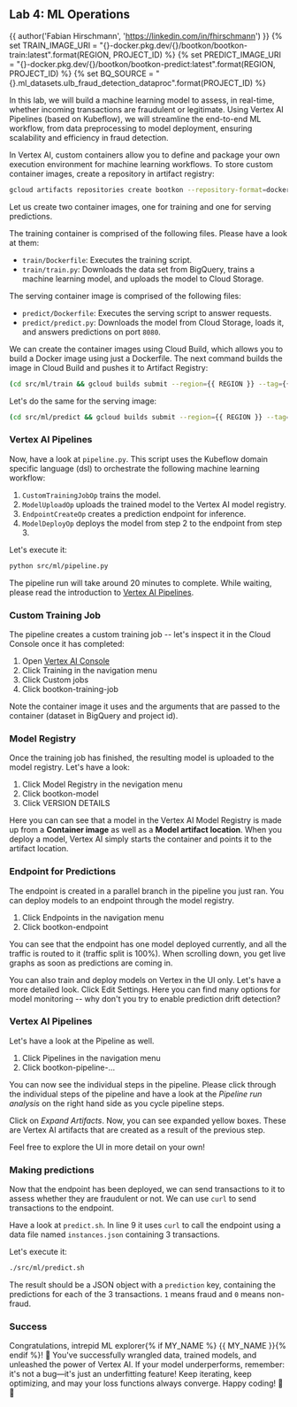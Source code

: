 ## Lab 4: ML Operations

<walkthrough-tutorial-duration duration="60"></walkthrough-tutorial-duration>
{{ author('Fabian Hirschmann', 'https://linkedin.com/in/fhirschmann') }}
<walkthrough-tutorial-difficulty difficulty="3"></walkthrough-tutorial-difficulty>
<bootkon-cloud-shell-note/>
{% set TRAIN_IMAGE_URI = "{}-docker.pkg.dev/{}/bootkon/bootkon-train:latest".format(REGION, PROJECT_ID) %}
{% set PREDICT_IMAGE_URI = "{}-docker.pkg.dev/{}/bootkon/bootkon-predict:latest".format(REGION, PROJECT_ID) %}
{% set BQ_SOURCE = "{}.ml_datasets.ulb_fraud_detection_dataproc".format(PROJECT_ID) %}

In this lab, we will build a machine learning model to assess, in real-time, whether incoming transactions are fraudulent or legitimate. Using Vertex AI Pipelines (based on Kubeflow), we will streamline the end-to-end ML workflow, from data preprocessing to model deployment, ensuring scalability and efficiency in fraud detection.

In Vertex AI, custom containers allow you to define and package your own execution environment for machine learning workflows. To store custom container images, create a repository in artifact registry:

```bash
gcloud artifacts repositories create bootkon --repository-format=docker --location={{ REGION }}
```

Let us create two container images, one for training and one for serving predictions.

The training container is comprised of the following files. Please have a look at them:
- <walkthrough-editor-open-file filePath="src/ml/train/Dockerfile">`train/Dockerfile`</walkthrough-editor-open-file>: Executes the training script.
- <walkthrough-editor-open-file filePath="src/ml/train/train.py">`train/train.py`</walkthrough-editor-open-file>: Downloads the data set from BigQuery, trains a machine learning model, and uploads the model to Cloud Storage.

The serving container image is comprised of the following files:
- <walkthrough-editor-open-file filePath="src/ml/predict/Dockerfile">`predict/Dockerfile`</walkthrough-editor-open-file>: Executes the serving script to answer requests.
- <walkthrough-editor-open-file filePath="src/ml/predict/predict.py">`predict/predict.py`</walkthrough-editor-open-file>: Downloads the model from Cloud Storage, loads it, and answers predictions on port `8080`.

We can create the container images using Cloud Build, which allows you to build a Docker image using just a Dockerfile. The next command builds the image in Cloud Build and pushes it to Artifact Registry:

```bash
(cd src/ml/train && gcloud builds submit --region={{ REGION }} --tag={{ TRAIN_IMAGE_URI }} --quiet)
```

Let's do the same for the serving image:

```bash
(cd src/ml/predict && gcloud builds submit --region={{ REGION }} --tag={{ PREDICT_IMAGE_URI }} --quiet)
```

### Vertex AI Pipelines

Now, have a look at <walkthrough-editor-open-file filePath="src/ml/pipeline.py">`pipeline.py`</walkthrough-editor-open-file>. This script uses the Kubeflow domain specific language (dsl) to orchestrate the following machine learning workflow:

1. `CustomTrainingJobOp` trains the model.
2. `ModelUploadOp` uploads the trained model to the Vertex AI model registry.
3. `EndpointCreateOp` creates a prediction endpoint for inference.
4. `ModelDeployOp` deploys the model from step 2 to the endpoint from step 3.

Let's execute it:

```bash
python src/ml/pipeline.py
```

The pipeline run will take around 20 minutes to complete. While waiting, please read the introduction to [Vertex AI Pipelines](https://cloud.google.com/vertex-ai/docs/pipelines/introduction).

### Custom Training Job

The pipeline creates a custom training job -- let's inspect it in the Cloud Console once it has completed:

1. Open [Vertex AI Console](https://console.cloud.google.com/vertex-ai)
2. Click <walkthrough-spotlight-pointer locator="css(a[id$=cfctest-section-nav-item-ai-platform-training])">Training</walkthrough-spotlight-pointer> in the navigation menu
3. Click <walkthrough-spotlight-pointer locator="semantic({tab 'Custom jobs'})">Custom jobs</walkthrough-spotlight-pointer>
4. Click <walkthrough-spotlight-pointer locator="semantic({link 'bootkon-training-job'})">bootkon-training-job</walkthrough-spotlight-pointer>

Note the container image it uses and the arguments that are passed to the container (dataset in BigQuery and project id).

### Model Registry

Once the training job has finished, the resulting model is uploaded to the model registry. Let's have a look:

1. Click <walkthrough-spotlight-pointer locator="css(a[id$=cfctest-section-nav-item-ai-platform-models])">Model Registry</walkthrough-spotlight-pointer> in the nevigation menu
2. Click <walkthrough-spotlight-pointer locator="semantic({link 'bootkon-model'})">bootkon-model</walkthrough-spotlight-pointer>
3. Click <walkthrough-spotlight-pointer locator="semantic({tab 'Version details'})">VERSION DETAILS</walkthrough-spotlight-pointer>

Here you can can see that a model in the Vertex AI Model Registry is made up from a **Container image** as well as a **Model artifact location**. When you deploy a model, Vertex AI simply starts the container and points it to the artifact location.

### Endpoint for Predictions

The endpoint is created in a parallel branch in the pipeline you just ran. You can deploy models to an endpoint through the model registry.

1. Click <walkthrough-spotlight-pointer locator="css(a[id$=cfctest-section-nav-item-ai-platform-online-prediction])">Endpoints</walkthrough-spotlight-pointer> in the navigation menu
2. Click <walkthrough-spotlight-pointer locator="semantic({link 'bootkon-endpoint'})">bootkon-endpoint</walkthrough-spotlight-pointer>

You can see that the endpoint has one model deployed currently, and all the traffic is routed to it (traffic split is 100%). When scrolling down, you get live graphs as soon as predictions are coming in.

You can also train and deploy models on Vertex in the UI only. Let's have a more detailed look. Click <walkthrough-spotlight-pointer locator="semantic({button 'Edit settings'})">Edit Settings</walkthrough-spotlight-pointer>. Here you can find many options for model monitoring -- why don't you try to enable prediction drift detection?

### Vertex AI Pipelines

Let's have a look at the Pipeline as well.

1. Click <walkthrough-spotlight-pointer locator="css(a[id$=cfctest-section-nav-item-ai-platform-ml-pipelines])">Pipelines</walkthrough-spotlight-pointer> in the navigation menu
2. Click <walkthrough-spotlight-pointer locator="semantic({link 'bootkon-pipeline-'})">bootkon-pipeline-...</walkthrough-spotlight-pointer>

You can now see the individual steps in the pipeline. Please click through the individual steps of the pipeline and have a look at the *Pipeline run analysis* on the right hand side as you cycle pipeline steps. 

Click on *Expand Artifacts*. Now, you can see expanded yellow boxes. These are Vertex AI artifacts that are created as a result of the previous step.

Feel free to explore the UI in more detail on your own!

### Making predictions

Now that the endpoint has been deployed, we can send transactions to it to assess whether they are fraudulent or not.
We can use `curl` to send transactions to the endpoint. 

Have a look at <walkthrough-editor-open-file filePath="src/ml/predict.sh">`predict.sh`</walkthrough-editor-open-file>. In line 9 it uses `curl` to call the endpoint using a data file named  <walkthrough-editor-open-file filePath="src/ml/instances.json">`instances.json`</walkthrough-editor-open-file> containing 3 transactions.

Let's execute it:

```bash
./src/ml/predict.sh
```

The result should be a JSON object with a `prediction` key, containing the predictions for each of the 3 transactions. `1` means fraud and `0` means non-fraud.

### Success

Congratulations, intrepid ML explorer{% if MY_NAME %} {{ MY_NAME }}{% endif %}! 🚀 You've successfully wrangled data, trained models, and unleashed the power of Vertex AI. If your model underperforms, remember: it's not a bug—it's just an underfitting feature! Keep iterating, keep optimizing, and may your loss functions always converge. Happy coding! 🤖✨

